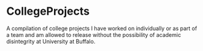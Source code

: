 # CollegeProjects
A compilation of college projects I have worked on individually or as part of a team and am allowed to release without the possibility of academic disintegrity at University at Buffalo.
